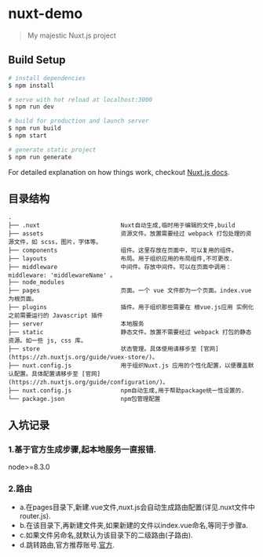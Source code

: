 # nuxt-demo

> My majestic Nuxt.js project

## Build Setup

``` bash
# install dependencies
$ npm install

# serve with hot reload at localhost:3000
$ npm run dev

# build for production and launch server
$ npm run build
$ npm start

# generate static project
$ npm run generate
```
For detailed explanation on how things work, checkout [Nuxt.js docs](https://nuxtjs.org).

##     目录结构

```
.
├── .nuxt                       Nuxt自动生成,临时用于编辑的文件,build
├── assets                      资源文件。放置需要经过 webpack 打包处理的资源文件，如 scss，图片，字体等。
├── components                  组件。这里存放在页面中，可以复用的组件。
├── layouts                     布局。用于组织应用的布局组件,不可更改.
├── middleware                  中间件。存放中间件。可以在页面中调用： middleware: 'middlewareName' 。
├── node_modules
├── pages                       页面。一个 vue 文件即为一个页面。index.vue 为根页面。
├── plugins                     插件。用于组织那些需要在 根vue.js应用 实例化之前需要运行的 Javascript 插件
├── server                      本地服务
├── static                      静态文件。放置不需要经过 webpack 打包的静态资源。如一些 js, css 库。
├── store                       状态管理。具体使用请移步至 [官网](https://zh.nuxtjs.org/guide/vuex-store/)。
├── nuxt.config.js              用于组织Nuxt.js 应用的个性化配置，以便覆盖默认配置。具体配置请移步至 [官网](https://zh.nuxtjs.org/guide/configuration/)。
├── nuxt.config.js              npm自动生成,用于帮助package统一性设置的.
└── package.json                npm包管理配置
```

##      入坑记录

###     1.基于官方生成步骤,起本地服务一直报错.
node>=8.3.0

###      2.路由

- a.在pages目录下,新建.vue文件,nuxt.js会自动生成路由配置(详见.nuxt文件中router.js).
- b.在该目录下,再新建文件夹,如果新建的文件以index.vue命名,等同于步骤a.
- c.如果文件另命名,就默认为该目录下的二级路由(子路由).
- d.跳转路由,官方推荐<nuxt-link to="/account">账号</nuxt-link>.[官方](https://zh.nuxtjs.org/api/components-nuxt-link).

